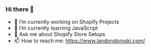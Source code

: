 ### Hi there 👋


- 🔭 I’m currently working on Shopify Projects
- 🌱 I’m currently learning JavaScript
- 💬 Ask me about Shopify Store Setups
- 📫 How to reach me: https://www.landondoroski.com/


